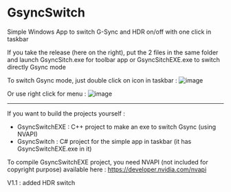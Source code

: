 # GsyncSwitch
Simple Windows App to switch G-Sync and HDR on/off with one click in taskbar

If you take the release (here on the right), put the 2 files in the same folder and launch GsyncSitch.exe for toolbar app or GsyncSitchEXE.exe to switch directly Gsync mode

To switch Gsync mode, just double click on icon in taskbar :
![image](https://user-images.githubusercontent.com/71530061/163377488-4f60ebdc-3005-47ec-89d9-f47d475a3db5.png)

Or use right click for menu :
![image](https://user-images.githubusercontent.com/71530061/163377584-97295168-ca3b-4516-adb2-c59f8e1bb86b.png)

----------------------------------------------------------------------------------------------------------------------------                                                                                                              
If you want to build the projects yourself :

- GsyncSwitchEXE : C++ project to make an exe to switch Gsync (using NVAPI)
- GsyncSwitch : C# project for the simple app in taskbar (it has GsyncSwitchEXE.exe in it)

To compile GsyncSwitchEXE project, you need NVAPI (not included for copyright purpose) available here :
https://developer.nvidia.com/nvapi


V1.1 : added HDR switch
